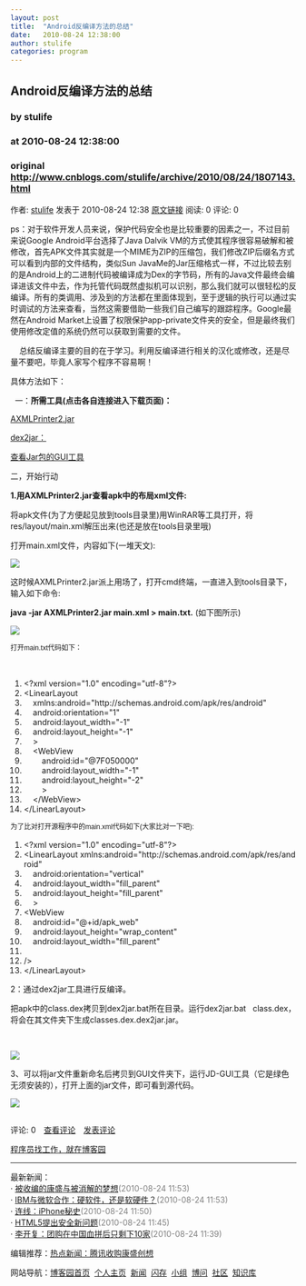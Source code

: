 ```yaml
---
layout: post
title:  "Android反编译方法的总结"
date:   2010-08-24 12:38:00
author: stulife
categories: program
---
```


## Android反编译方法的总结
### by stulife
### at 2010-08-24 12:38:00
### original <http://www.cnblogs.com/stulife/archive/2010/08/24/1807143.html>

<p><a href="http://www.cnblogs.com/stulife/"><img src="http://pic.cnblogs.com/face/u118120.jpg" alt="" border="0"></a><br>作者: <a href="http://www.cnblogs.com/stulife/">stulife</a> 发表于 2010-08-24 12:38 <a href="http://www.cnblogs.com/stulife/archive/2010/08/24/1807143.html">原文链接</a> 阅读: 0 评论: 0</p><p>ps：对于软件开发人员来说，保护代码安全也是比较重要的因素之一，不过目前来说Google Android平台选择了Java Dalvik VM的方式使其程序很容易破解和被修改，首先APK文件其实就是一个MIME为ZIP的压缩包，我们修改ZIP后缀名方式可以看到内部的文件结构，类似Sun JavaMe的Jar压缩格式一样，不过比较去别的是Android上的二进制代码被编译成为Dex的字节码，所有的Java文件最终会编译进该文件中去，作为托管代码既然虚拟机可以识别，那么我们就可以很轻松的反编译。所有的类调用、涉及到的方法都在里面体现到，至于逻辑的执行可以通过实时调试的方法来查看，当然这需要借助一些我们自己编写的跟踪程序。Google最然在Android Market上设置了权限保护app-private文件夹的安全，但是最终我们使用修改定值的系统仍然可以获取到需要的文件。
</p>
<p>    总结反编译主要的目的在于学习。利用反编译进行相关的汉化或修改，还是尽量不要吧，毕竟人家写个程序不容易啊！</p>
<p>具体方法如下：</p>
<p>  一：<strong>所需工具(点击各自连接进入下载页面)：</strong></p>
<p><a href="http://code.google.com/p/android4me/downloads/list">AXMLPrinter2.jar</a></p>
<p><a href="http://code.google.com/p/dex2jar/downloads/list">dex2jar：</a></p>
<p><a href="http://java.decompiler.free.fr/?q=jdgui">查看Jar包的GUI工具</a></p>
<p>二，开始行动</p>
<p style="padding:0px;margin:1em 0px 0.5em"><strong>1.用AXMLPrinter2.jar查看apk中的布局xml文件:</strong></p>
<p style="padding:0px;margin:1em 0px 0.5em">将apk文件(为了方便起见放到tools目录里)用WinRAR等工具打开，将res/layout/main.xml解压出来(也还是放在tools目录里哦)</p>
<p style="padding:0px;margin:1em 0px 0.5em">打开main.xml文件，内容如下(一堆天文):</p>
<p style="padding:0px;margin:1em 0px 0.5em"><img src="http://pic002.cnblogs.com/img/stulife/201008/2010082412295148.jpg"></p>
<p style="padding:0px;margin:1em 0px 0.5em">这时候AXMLPrinter2.jar派上用场了，打开cmd终端，一直进入到tools目录下，输入如下命令:</p>
<p style="padding:0px;margin:1em 0px 0.5em"><strong>java -jar AXMLPrinter2.jar main.xml &gt; main.txt.</strong> (如下图所示)</p>
<p style="padding:0px;margin:1em 0px 0.5em"><img src="http://pic002.cnblogs.com/img/stulife/201008/2010082412305098.jpg"></p>
<p><span style="font-family:verdana,sans-serif;line-height:18px;font-size:12px">打开main.txt代码如下：</span></p>
<p><br><span style="font-family:verdana,sans-serif;line-height:18px;font-size:12px"><ol>
<li><span><span>&lt;?xml version=</span><span>"1.0"</span><span> encoding=</span><span>"utf-8"</span><span>?&gt;  </span></span></li>
<li><span>&lt;LinearLayout  </span></li>
<li><span>    xmlns:android=<span>"http://schemas.android.com/apk/res/android"</span><span>  </span></span></li>
<li><span>    android:orientation=<span>"1"</span><span>  </span></span></li>
<li><span>    android:layout_width=<span>"-1"</span><span>  </span></span></li>
<li><span>    android:layout_height=<span>"-1"</span><span>  </span></span></li>
<li><span>    &gt;  </span></li>
<li><span>    &lt;WebView  </span></li>
<li><span>        android:id=<span>"@7F050000"</span><span>  </span></span></li>
<li><span>        android:layout_width=<span>"-1"</span><span>  </span></span></li>
<li><span>        android:layout_height=<span>"-2"</span><span>  </span></span></li>
<li><span>        &gt;  </span></li>
<li><span>    &lt;/WebView&gt;  </span></li>
<li><span>&lt;/LinearLayout&gt;</span><span style="font-family:verdana,sans-serif;line-height:18px;font-size:12px"></span></li>
</ol></span></p>
<p><span style="font-family:verdana,sans-serif;line-height:18px;font-size:12px"><span> </span><span style="font-family:verdana,sans-serif;line-height:18px;font-size:12px">为了比对打开源程序中的main.xml代码如下(大家比对一下吧):</span></span></p>
<p><span style="font-family:verdana,sans-serif;line-height:18px;font-size:12px"><ol>
<li><span><span>&lt;?xml version=</span><span>"1.0"</span><span> encoding=</span><span>"utf-8"</span><span>?&gt;  </span></span></li>
<li><span>&lt;LinearLayout xmlns:android=<span>"http://schemas.android.com/apk/res/android"</span><span>  </span></span></li>
<li><span>    android:orientation=<span>"vertical"</span><span>  </span></span></li>
<li><span>    android:layout_width=<span>"fill_parent"</span><span>  </span></span></li>
<li><span>    android:layout_height=<span>"fill_parent"</span><span>  </span></span></li>
<li><span>    &gt;  </span></li>
<li><span>&lt;WebView  </span></li>
<li><span>    android:id=<span>"@+id/apk_web"</span><span>  </span></span></li>
<li><span>    android:layout_height=<span>"wrap_content"</span><span>  </span></span></li>
<li><span>    android:layout_width=<span>"fill_parent"</span><span>  </span></span></li>
<li><span>      </span></li>
<li><span>/&gt;  </span></li>
<li><span>&lt;/LinearLayout&gt;  <br></span></li>
</ol></span></p>
<p>2：通过dex2jar工具进行反编译。</p>
<p>把apk中的class.dex拷贝到dex2jar.bat所在目录。运行dex2jar.bat   class.dex，将会在其文件夹下生成classes.dex.dex2jar.jar。</p>
<p> </p>
<p><img src="http://pic002.cnblogs.com/img/stulife/201008/2010082412353811.png"></p>
<p>3、可以将jar文件重新命名后拷贝到GUI文件夹下，运行JD-GUI工具（它是绿色无须安装的），打开上面的jar文件，即可看到源代码。</p>
<p><img src="http://pic002.cnblogs.com/img/stulife/201008/2010082412371013.png"></p>
<p><span style="font-family:verdana,sans-serif;line-height:18px;font-size:12px"></span></p><img src="http://www.cnblogs.com/stulife/aggbug/1807143.html?type=1" width="1" height="1" alt=""><p>评论: 0　<a href="http://www.cnblogs.com/stulife/archive/2010/08/24/1807143.html#pagedcomment">查看评论</a>　<a href="http://www.cnblogs.com/stulife/archive/2010/08/24/1807143.html#commentform">发表评论</a></p><p><a href="http://job.cnblogs.com/">程序员找工作，就在博客园</a></p><hr><p>最新新闻：<br>· <a href="http://news.cnblogs.com/n/71818/">被收编的康盛与被消解的梦想</a><span style="color:gray">(2010-08-24 11:53)</span><br>· <a href="http://news.cnblogs.com/n/71817/">IBM与微软合作：硬软件，还是软硬件？</a><span style="color:gray">(2010-08-24 11:53)</span><br>· <a href="http://news.cnblogs.com/n/71815/">连线：iPhone秘史</a><span style="color:gray">(2010-08-24 11:50)</span><br>· <a href="http://news.cnblogs.com/n/71814/">HTML5提出安全新问题</a><span style="color:gray">(2010-08-24 11:45)</span><br>· <a href="http://news.cnblogs.com/n/71813/">李开复：团购在中国血拼后只剩下10家</a><span style="color:gray">(2010-08-24 11:39)</span><br></p><p>编辑推荐：<a href="http://kb.cnblogs.com/page/71661/">热点新闻：腾讯收购康盛创想</a><br></p><p>网站导航：<a href="http://www.cnblogs.com">博客园首页</a>  <a href="http://home.cnblogs.com/">个人主页</a>  <a href="http://news.cnblogs.com">新闻</a>  <a href="http://home.cnblogs.com/ing/">闪存</a>  <a href="http://home.cnblogs.com/group/">小组</a>  <a href="http://space.cnblogs.com/q/">博问</a>  <a href="http://space.cnblogs.com">社区</a>  <a href="http://kb.cnblogs.com">知识库</a></p>